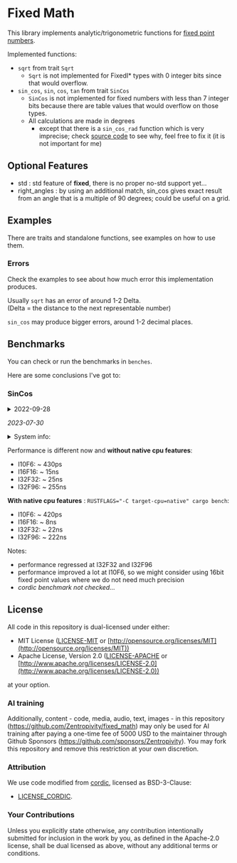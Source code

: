 # Fixed Math

This library implements analytic/trigonometric functions for [fixed point numbers](https://gitlab.com/tspiteri/fixed).

Implemented functions:

- `sqrt` from trait `Sqrt`
  - `Sqrt` is not implemented for FixedI* types with 0 integer bits since that would overflow.
- `sin_cos`, `sin`, `cos`, `tan` from trait `SinCos`
  - `SinCos` is not implemented for fixed numbers with less than 7 integer bits because there are table values that would overflow on those types.
  - All calculations are made in degrees
    - except that there is a `sin_cos_rad` function which is very imprecise; check [source code](src/trig.rs) to see why, feel free to fix it (it is not important for me)

## Optional Features

- std : std feature of **fixed**, there is no proper no-std support yet...
- right_angles : by using an additional match, sin_cos gives exact result from an angle that is a multiple of 90 degrees; could be useful on a grid.

## Examples

There are traits and standalone functions, see examples on how to use them.

### Errors

Check the examples to see about how much error this implementation produces.

Usually `sqrt` has an error of around 1-2 Delta.  
(Delta = the distance to the next representable number)

`sin_cos` may produce bigger errors, around 1-2 decimal places.

## Benchmarks

You can check or run the benchmarks in `benches`.

Here are some conclusions I've got to:

### SinCos

<details>
<summary>
2022-09-28
</summary>

Calculation time for sin_cos varies with the fixed number's byte size.

- I10F6: ~ 8ns
- I16F16: ~ 9ns
- I32F32: ~ 18ns
- I32F96: ~ 210ns

Notes:

- there are many different int bit / frac bit combinations; I did not test them  
  (int bits must be >= 10 (but maybe I can do something to relax that further))
- these are all calculations in degrees
- code was compiled with native cpu features
- go for FixedI32 instead of FixedI16 unless you are limited by memory much
- I did a benchmark in the same style on `cordic`'s `sin_cos` on FixedI64
  - keep in mind that `cordic` works with radians, I used the same angle values
  - so they can take `sin_cos` of a lot bigger angle on the same number representation size
  - this crate was about 1.5-2 times faster on same angle sizes

</details>

_2023-07-30_

<details>
<summary>
System info:
</summary>

```
                   -`                    
                  .o+`                   --------
                 `ooo/                   OS: Arch Linux x86_64
                `+oooo:                  Host: X570 AORUS ELITE -CF
               `+oooooo:                 Kernel: 6.4.7-arch1-1
               -+oooooo+:                
             `/:-:++oooo+:               
            `/++++/+++++++:              Shell: fish 3.6.1
           `/++++++++++++++:             Resolution: 3840x2160
          `/+++ooooooooooooo/`           DE: Hyprland
         ./ooosssso++osssssso+`          
        .oossssso-````/ossssss+`         
       -osssssso.      :ssssssso.        Terminal: WezTerm
      :osssssss/        osssso+++.       CPU: AMD Ryzen 7 5800X (16) @ 3.800GHz
     /ossssssss/        +ssssooo/-       GPU: AMD ATI Radeon RX 7900 XT/7900 XTX
   `/ossssso+/:-        -:/+osssso+-     Memory: 32014MiB
  `+sso+:-`                 `.-/+oso:
 `++:.                           `-/+/
 .`                                 `/
```
</details>

Performance is different now and **without native cpu features**:

- I10F6: ~ 430ps
- I16F16: ~ 15ns
- I32F32: ~ 25ns
- I32F96: ~ 255ns

**With native cpu features** : `RUSTFLAGS="-C target-cpu=native" cargo bench`:

- I10F6: ~ 420ps
- I16F16: ~ 8ns
- I32F32: ~ 22ns
- I32F96: ~ 222ns

Notes:

- performance regressed at I32F32 and I32F96
- performance improved a lot at I10F6, so we might consider using 16bit fixed point values where we do not need much precision
- _cordic benchmark not checked..._

## License

All code in this repository is dual-licensed under either:

- MIT License ([LICENSE-MIT](LICENSE-MIT) or [http://opensource.org/licenses/MIT](http://opensource.org/licenses/MIT))
- Apache License, Version 2.0 ([LICENSE-APACHE](LICENSE-APACHE) or [http://www.apache.org/licenses/LICENSE-2.0](http://www.apache.org/licenses/LICENSE-2.0))

at your option.

### AI training

Additionally, content - code, media, audio, text, images - in this repository (https://github.com/Zentropivity/fixed_math) may only be used for AI training after paying a one-time fee of 5000 USD to the maintainer through Github Sponsors (https://github.com/sponsors/Zentropivity). You may fork this repository and remove this restriction at your own discretion.

### Attribution

We use code modified from [cordic](https://github.com/sebcrozet/cordic), licensed as BSD-3-Clause:

- [LICENSE_CORDIC](third_party/LICENSE_CORDIC).

### Your Contributions

Unless you explicitly state otherwise, any contribution intentionally submitted for inclusion in the work by you, as defined in the Apache-2.0 license, shall be dual licensed as above, without any additional terms or conditions.
